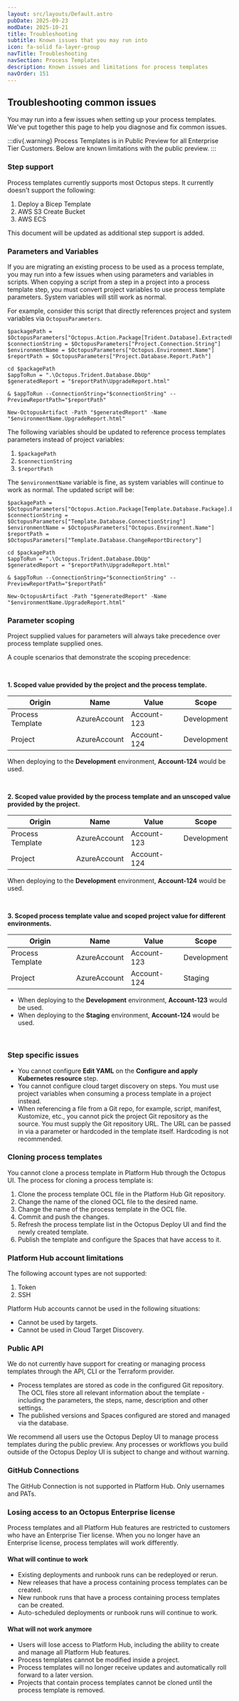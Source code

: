 ```yaml
---
layout: src/layouts/Default.astro
pubDate: 2025-09-23
modDate: 2025-10-21
title: Troubleshooting
subtitle: Known issues that you may run into
icon: fa-solid fa-layer-group
navTitle: Troubleshooting
navSection: Process Templates
description: Known issues and limitations for process templates
navOrder: 151
---
```


## Troubleshooting common issues

You may run into a few issues when setting up your process templates. We've put together this page to help you diagnose and fix common issues.

:::div{.warning}
Process Templates is in Public Preview for all Enterprise Tier Customers. Below are known limitations with the public preview.
:::

### Step support

Process templates currently supports most Octopus steps.  It currently doesn't support the following:

1. Deploy a Bicep Template
2. AWS S3 Create Bucket
3. AWS ECS

This document will be updated as additional step support is added.

### Parameters and Variables

If you are migrating an existing process to be used as a process template, you may run into a few issues when using parameters and variables in scripts. When copying a script from a step in a project into a process template step, you must convert project variables to use process template parameters. System variables will still work as normal.

For example, consider this script that directly references project and system variables via `OctopusParameters`.  

```
$packagePath = $OctopusParameters["Octopus.Action.Package[Trident.Database].ExtractedPath"]
$connectionString = $OctopusParameters["Project.Connection.String"]
$environmentName = $OctopusParameters["Octopus.Environment.Name"]
$reportPath = $OctopusParameters["Project.Database.Report.Path"]

cd $packagePath
$appToRun = ".\Octopus.Trident.Database.DbUp"
$generatedReport = "$reportPath\UpgradeReport.html"

& $appToRun --ConnectionString="$connectionString" --PreviewReportPath="$reportPath"

New-OctopusArtifact -Path "$generatedReport" -Name "$environmentName.UpgradeReport.html"
```

The following variables should be updated to reference process templates parameters instead of project variables:

1. `$packagePath`
2. `$connectionString`
3. `$reportPath`

The `$environmentName` variable is fine, as system variables will continue to work as normal.  The updated script will be:

```
$packagePath = $OctopusParameters["Octopus.Action.Package[Template.Database.Package].ExtractedPath"]
$connectionString = $OctopusParameters["Template.Database.ConnectionString"]
$environmentName = $OctopusParameters["Octopus.Environment.Name"]
$reportPath = $OctopusParameters["Template.Database.ChangeReportDirectory"]

cd $packagePath
$appToRun = ".\Octopus.Trident.Database.DbUp"
$generatedReport = "$reportPath\UpgradeReport.html"

& $appToRun --ConnectionString="$connectionString" --PreviewReportPath="$reportPath"

New-OctopusArtifact -Path "$generatedReport" -Name "$environmentName.UpgradeReport.html"
```

### Parameter scoping

Project supplied values for parameters will always take precedence over process template supplied ones.

A couple scenarios that demonstrate the scoping precedence:

<br>

**1. Scoped value provided by the project and the process template.**

| Origin           | Name         | Value            | Scope       |
|------------------|--------------|------------------|-------------|
| Process Template | AzureAccount | Account-123 | Development |
| Project          | AzureAccount     | Account-124 | Development |

When deploying to the **Development** environment, **Account-124** would be used.

<br>

**2. Scoped value provided by the process template and an unscoped value provided by the project.**

| Origin           | Name         | Value            | Scope       |
|------------------|--------------|------------------|-------------|
| Process Template | AzureAccount | Account-123 | Development |
| Project          | AzureAccount     | Account-124 | |

When deploying to the **Development** environment, **Account-124** would be used.

<br>

**3. Scoped process template value and scoped project value for different environments.**

| Origin           | Name         | Value            | Scope       |
|------------------|--------------|------------------|-------------|
| Process Template | AzureAccount | Account-123 | Development |
| Project          | AzureAccount     | Account-124 | Staging |

- When deploying to the **Development** environment, **Account-123** would be used.
- When deploying to the **Staging** environment, **Account-124** would be used.

<br>

### Step specific issues

- You cannot configure **Edit YAML** on the **Configure and apply Kubernetes resource** step.
- You cannot configure cloud target discovery on steps. You must use project variables when consuming a process template in a project instead.
- When referencing a file from a Git repo, for example, script, manifest, Kustomize, etc., you cannot pick the project Git repository as the source.  You must supply the Git repository URL.  The URL can be passed in via a parameter or hardcoded in the template itself.  Hardcoding is not recommended.

### Cloning process templates

You cannot clone a process template in Platform Hub through the Octopus UI.  The process for cloning a process template is:

1. Clone the process template OCL file in the Platform Hub Git repository.
2. Change the name of the cloned OCL file to the desired name.  
3. Change the name of the process template in the OCL file.
4. Commit and push the changes.
5. Refresh the process template list in the Octopus Deploy UI and find the newly created template.
6. Publish the template and configure the Spaces that have access to it.

### Platform Hub account limitations

The following account types are not supported:

1. Token
2. SSH

Platform Hub accounts cannot be used in the following situations:

- Cannot be used by targets.
- Cannot be used in Cloud Target Discovery.  

### Public API

We do not currently have support for creating or managing process templates through the API, CLI or the Terraform provider.  

- Process templates are stored as code in the configured Git repository.  The OCL files store all relevant information about the template - including the parameters, the steps, name, description and other settings.  
- The published versions and Spaces configured are stored and managed via the database.

We recommend all users use the Octopus Deploy UI to manage process templates during the public preview.  Any processes or workflows you build outside of the Octopus Deploy UI is subject to change and without warning.  

### GitHub Connections

The GitHub Connection is not supported in Platform Hub. Only usernames and PATs.

### Losing access to an Octopus Enterprise license

Process templates and all Platform Hub features are restricted to customers who have an Enterprise Tier license. When you no longer have an Enterprise license, process templates will work differently.

#### What will continue to work

- Existing deployments and runbook runs can be redeployed or rerun.
- New releases that have a process containing process templates can be created.
- New runbook runs that have a process containing process templates can be created.
- Auto-scheduled deployments or runbook runs will continue to work.

#### What will not work anymore

- Users will lose access to Platform Hub, including the ability to create and manage all Platform Hub features.
- Process templates cannot be modified inside a project.
- Process templates will no longer receive updates and automatically roll forward to a later version.
- Projects that contain process templates cannot be cloned until the process template is removed.
